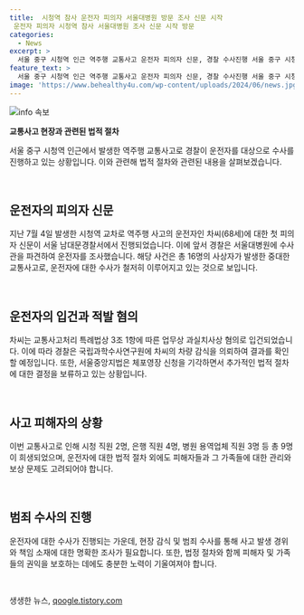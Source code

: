 ```yaml
---
title:  시청역 참사 운전자 피의자 서울대병원 방문 조사 신문 시작
 운전자 피의자 시청역 참사 서울대병원 조사 신문 시작 방문
categories:
  - News
excerpt: >
  서울 중구 시청역 인근 역주행 교통사고 운전자 피의자 신문, 경찰 수사진행 서울 중구 시청역 인근 역주행 교통사고 희생자를 추모하는 현장. 16명의 사상자를 낸 사고 운전자 차 모 씨(68)에 대한 경찰 첫 피의자 신문이 진행 중. 운전 차량 감식 결과를 기다리는 가운데, 체포영장이 기각됐지만 경찰의 수사는 계속되고 있음. 사고로 9명이 숨지는 등 큰 충격을 준 사건으로 계속 주목받고 있음.
feature_text: >
  서울 중구 시청역 인근 역주행 교통사고 운전자 피의자 신문, 경찰 수사진행 서울 중구 시청역 인근 역주행 교통사고 희생자를 추모하는 현장. 16명의 사상자를 낸 사고 운전자 차 모 씨(68)에 대한 경찰 첫 피의자 신문이 진행 중. 운전 차량 감식 결과를 기다리는 가운데, 체포영장이 기각됐지만 경찰의 수사는 계속되고 있음. 사고로 9명이 숨지는 등 큰 충격을 준 사건으로 계속 주목받고 있음.
image: 'https://www.behealthy4u.com/wp-content/uploads/2024/06/news.jpg'
---
```


<p><img src="https://www.behealthy4u.com/wp-content/uploads/2024/06/news.jpg" alt="info 속보" /></p>

<p><b>교통사고 현장과 관련된 법적 절차</b></p>

<p>서울 중구 시청역 인근에서 발생한 역주행 교통사고로 경찰이 운전자를 대상으로 수사를 진행하고 있는 상황입니다. 이와 관련해 법적 절차와 관련된 내용을 살펴보겠습니다.</p>

<p data-ke-size="size16">&nbsp;</p>

<h2 data-ke-size="size26">운전자의 피의자 신문</h2>

<p>지난 7월 4일 발생한 시청역 교차로 역주행 사고의 운전자인 차씨(68세)에 대한 첫 피의자 신문이 서울 남대문경찰서에서 진행되었습니다. 이에 앞서 경찰은 서울대병원에 수사관을 파견하여 운전자를 조사했습니다. 해당 사건은 총 16명의 사상자가 발생한 중대한 교통사고로, 운전자에 대한 수사가 철저히 이루어지고 있는 것으로 보입니다.</p>

<p data-ke-size="size16">&nbsp;</p>

<h2 data-ke-size="size26">운전자의 입건과 적발 혐의</h2>

<p>차씨는 교통사고처리 특례법상 3조 1항에 따른 업무상 과실치사상 혐의로 입건되었습니다. 이에 따라 경찰은 국립과학수사연구원에 차씨의 차량 감식을 의뢰하여 결과를 확인할 예정입니다. 또한, 서울중앙지법은 체포영장 신청을 기각하면서 추가적인 법적 절차에 대한 결정을 보류하고 있는 상황입니다.</p>

<p data-ke-size="size16">&nbsp;</p>

<h2 data-ke-size="size26">사고 피해자의 상황</h2>

<p>이번 교통사고로 인해 시청 직원 2명, 은행 직원 4명, 병원 용역업체 직원 3명 등 총 9명이 희생되었으며, 운전자에 대한 법적 절차 외에도 피해자들과 그 가족들에 대한 관리와 보상 문제도 고려되어야 합니다. </p>

<p data-ke-size="size16">&nbsp;</p>

<h2 data-ke-size="size26">범죄 수사의 진행</h2>

<p>운전자에 대한 수사가 진행되는 가운데, 현장 감식 및 범죄 수사를 통해 사고 발생 경위와 책임 소재에 대한 명확한 조사가 필요합니다. 또한, 법정 절차와 함께 피해자 및 가족들의 권익을 보호하는 데에도 충분한 노력이 기울여져야 합니다.</p>

<p data-ke-size="size16">&nbsp;</p>
생생한 뉴스, <a href="https://qoogle.tistory.com" rel="dofollow">qoogle.tistory.com</a>


